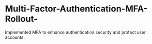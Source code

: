 # Multi-Factor-Authentication-MFA-Rollout-
Implemented MFA  to enhance authentication security and protect user accounts.
